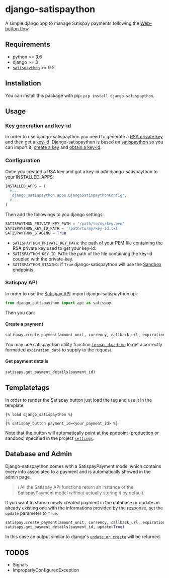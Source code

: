 # django-satispaython

A simple django app to manage Satispay payments following the [Web-button flow](https://developers.satispay.com/docs/web-button-pay).

## Requirements

* python >= 3.6
* django >= 3
* [`satispaython`](https://github.com/otto-torino/satispaython) >= 0.2

## Installation

You can install this package with pip: `pip install django-satispaython`.

## Usage

### Key generation and key-id

In order to use django-satispaython you need to generate a [RSA private key](https://developers.satispay.com/reference#genereate-rsa-keys) and then get a [key-id](https://developers.satispay.com/reference#keyid).
Django-satispaython is based on [satispaython](https://github.com/otto-torino/satispaython) so you can import it, [create a key](https://github.com/otto-torino/satispaython#key-generation) and [obtain a key-id](https://github.com/otto-torino/satispaython#obtain-a-key-id-using-a-token).

### Configuration

Once you created a RSA key and got a key-id add django-satispaython to your INSTALLED_APPS:

```python
INSTALLED_APPS = (
  #...
  'django_satispaython.apps.DjangoSatispaythonConfig',
  #...
)
```

Then add the followings to you django settings:

```python
SATISPAYTHON_PRIVATE_KEY_PATH = '/path/to/my/key.pem'
SATISPAYTHON_KEY_ID_PATH = '/path/to/my/key-id.txt'
SATISPAYTHON_STAGING = True
```

* `SATISPAYTHON_PRIVATE_KEY_PATH`: the path of your PEM file containing the RSA private key used to get your key-id.
* `SATISPAYTHON_KEY_ID_PATH`: the path of the file containing the key-id coupled with the private-key.
* `SATISPAYTHON_STAGING`: if `True` django-satispaython will use the [Sandbox](https://developers.satispay.com/docs/sandbox-account) endpoints.

### Satispay API

In order to use the [Satispay API](https://developers.satispay.com/reference) import django-satispaython.api:

```python
from django_satispaython import api as satispay
```

Then you can:

#### Create a payment

```python
satispay.create_payment(amount_unit, currency, callback_url, expiration_date=None, external_code=None, metadata=None, idempotency_key=None)
```

You may use satispaython utility function [`format_datetime`](https://github.com/otto-torino/satispaython#create-a-payment) to get a correctly formatted `expiration_date` to supply to the request.

#### Get payment details

```python
satisapy.get_payment_details(payment_id)
```

## Templatetags

In order to render the Satispay button just load the tag and use it in the template:

```
{% load django_satispaython %}
...
{% satispay_button payment_id=<your_payment_id> %}
```

Note that the button will automatically point at the endpoint (production or sandbox) specified in the project [`settings`](https://github.com/otto-torino/django-satispaython#configuration).

## Database and Admin

Django-satispaython comes with a SatispayPayment model which contains every info associated to a payment and is automatically showed in the admin page.

> :information_source: All the Satispay API functions return an instance of the SatispayPayment model *without* actually storing it by default.

If you want to store a newly created payment in the database or update an already existing one with the informations provided by the response, set the `update` parameter to `True`.

```python
satispay.create_payment(amount_unit, currency, callback_url, expiration_date=None, external_code=None, metadata=None, idempotency_key=None, update=True)
satisapy.get_payment_details(payment_id, update=True)
```

In this case an output similar to django's [`update_or_create`](https://docs.djangoproject.com/en/3.1/ref/models/querysets/#update-or-create) will be returned.

## TODOS

* Signals
* ImproperlyConfiguredException
